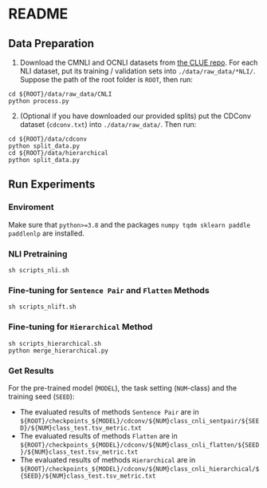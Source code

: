 # README

## Data Preparation

1. Download the CMNLI and OCNLI datasets from [the CLUE repo](https://github.com/CLUEbenchmark/CLUE). For each NLI dataset, put its training / validation sets into `./data/raw_data/*NLI/`. Suppose the path of the root folder is `ROOT`, then run:

```shell
cd ${ROOT}/data/raw_data/CNLI
python process.py
```

2. (Optional if you have downloaded our provided splits) put the CDConv dataset (`cdconv.txt`) into `./data/raw_data/`. Then run:

```shell
cd ${ROOT}/data/cdconv
python split_data.py
cd ${ROOT}/data/hierarchical
python split_data.py
```

## Run Experiments

### Enviroment

Make sure that `python>=3.8` and the packages `numpy tqdm sklearn paddle paddlenlp` are installed.

### NLI Pretraining

```shell
sh scripts_nli.sh
```

### Fine-tuning for `Sentence Pair` and `Flatten` Methods

```shell
sh scripts_nlift.sh
```

### Fine-tuning for `Hierarchical` Method

```shell
sh scripts_hierarchical.sh
python merge_hierarchical.py
```

### Get Results

For the pre-trained model (`MODEL`), the task setting (`NUM`-class) and the training seed (`SEED`):

- The evaluated results of methods `Sentence Pair` are in `${ROOT}/checkpoints_${MODEL}/cdconv/${NUM}class_cnli_sentpair/${SEED}/${NUM}class_test.tsv_metric.txt`
- The evaluated results of methods `Flatten` are in `${ROOT}/checkpoints_${MODEL}/cdconv/${NUM}class_cnli_flatten/${SEED}/${NUM}class_test.tsv_metric.txt`
- The evaluated results of methods `Hierarchical` are in `${ROOT}/checkpoints_${MODEL}/cdconv/${NUM}class_cnli_hierarchical/${SEED}/${NUM}class_test.tsv_metric.txt`
